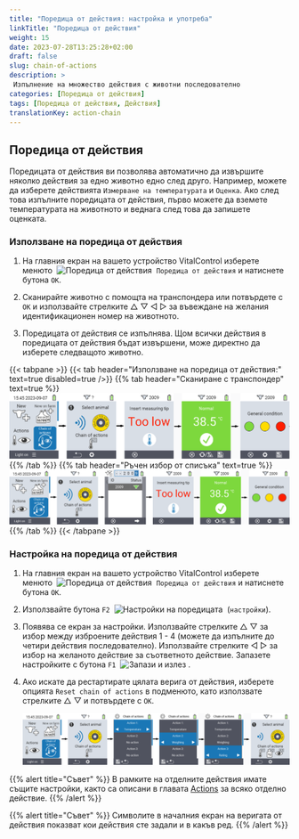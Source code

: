 ```yaml
---
title: "Поредица от действия: настройка и употреба"
linkTitle: "Поредица от действия"
weight: 15
date: 2023-07-28T13:25:28+02:00
draft: false
slug: chain-of-actions
description: >
 Изпълнение на множество действия с животни последователно
categories: [Поредица от действия]
tags: [Поредица от действия, Действия]
translationKey: action-chain
---
```

## Поредица от действия

Поредицата от действия ви позволява автоматично да извършите няколко действия за едно животно едно след друго. Например, можете да изберете действията `Измерване на температурата` и `Оценка`. Ако след това изпълните поредицата от действия, първо можете да вземете температурата на животното и веднага след това да запишете оценката.

### Използване на поредица от действия

1. На главния екран на вашето устройство VitalControl изберете менюто &nbsp;<img src="/icons/actions/action-chain.svg" width="35" align="bottom" alt="Поредица от действия" />&nbsp; `Поредица от действия` и натиснете бутона `OK`.

2. Сканирайте животно с помощта на транспондера или потвърдете с `OK` и използвайте стрелките △ ▽ ◁ ▷ за въвеждане на желания идентификационен номер на животното.

3. Поредицата от действия се изпълнява. Щом всички действия в поредицата от действия бъдат извършени, може директно да изберете следващото животно.

{{< tabpane >}}
{{< tab header="Използване на поредица от действия:" text=true disabled=true />}}
{{% tab header="Сканиране с транспондер" text=true %}}
![VitalControl: Меню поредица от действия](images/chainofactions-scan.png "Поредица от действия")
{{% /tab %}}
{{% tab header="Ръчен избор от списъка" text=true %}}
![VitalControl: Меню поредица от действия](images/chainofactions.png "Поредица от действия")
{{% /tab %}}
{{< /tabpane >}}

### Настройка на поредица от действия

1. На главния екран на вашето устройство VitalControl изберете менюто &nbsp;<img src="/icons/actions/action-chain.svg" width="35" align="bottom" alt="Поредица от действия" />&nbsp; `Поредица от действия` и натиснете бутона `OK`.

2. Използвайте бутона `F2` &nbsp;<img src="/icons/gear.svg" width="25" align="bottom" alt="Настройки на поредицата" />&nbsp; (`настройки`).

3. Появява се екран за настройки. Използвайте стрелките △ ▽ за избор между изброените действия 1 - 4 (можете да изпълните до четири действия последователно). Използвайте стрелките ◁ ▷ за избор на желаното действие за съответното действие. Запазете настройките с бутона `F1` &nbsp;<img src="/icons/footer/save_exit.svg" width="65" align="bottom" alt="Запази и излез" />&nbsp;.

4. Ако искате да рестартирате цялата верига от действия, изберете опцията `Reset chain of actions` в подменюто, като използвате стрелките △ ▽ и потвърдете с `OK`.

    ![VitalControl: Menu chain of actions](images/setchainofactions.png "Set chain of actions")

{{% alert title="Съвет" %}}
В рамките на отделните действия имате същите настройки, както са описани в главата [Actions](../actions) за всяко отделно действие.
{{% /alert %}}

{{% alert title="Съвет" %}}
Символите в началния екран на веригата от действия показват кои действия сте задали и в какъв ред.
{{% /alert %}}
